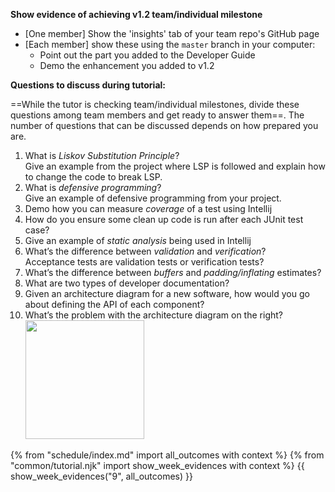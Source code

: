 **Show evidence of achieving v1.2 team/individual milestone**
* [One member] Show the 'insights' tab of your team repo's GitHub page
* [Each member] show these using the `master` branch in your computer:
  * Point out the part you added to the Developer Guide
  * Demo the enhancement you added to v1.2 

**Questions to discuss during tutorial:**

==While the tutor is checking team/individual milestones, divide these questions among team members and get ready to answer them==. The number of questions that can be discussed depends on how prepared you are.

1. What is _Liskov Substitution Principle_?<br>
   Give an example from the project where LSP is followed and explain how to change the code to break LSP.
1. What is _defensive programming_?<br>
   Give an example of defensive programming from your project.
1. Demo how you can measure _coverage_ of a test using Intellij
1. How do you ensure some clean up code is run after each JUnit test case? 
1. Give an example of _static analysis_ being used in Intellij
1. What’s the difference between _validation_ and _verification_?<br>
   Acceptance tests are validation tests or verification tests?
1. What’s the difference between _buffers_ and _padding/inflating_ estimates?
1. What are two types of developer documentation? 
1. Given an architecture diagram for a new software, how would you go about defining the API of each component?
1. What’s the problem with the architecture diagram on the right?<br>
   <img src="{{baseUrl}}/book/architecture/architectureDiagrams/drawing/images/tip.png" height="190" /><br>

{% from "schedule/index.md" import all_outcomes with context %}
{% from "common/tutorial.njk" import  show_week_evidences with context %}
{{ show_week_evidences("9", all_outcomes) }}
